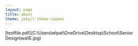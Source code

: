 ```yaml
---
layout: page
title: about
theme: jekyll-theme-cayman
---
```


[testfile.pdf](C:\Users\wlpat\OneDrive\Desktop\School\Senior Design\wallE.jpg)
